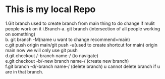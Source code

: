 # This is my local Repo
1.Git branch used to create branch from main thing to do change if mulit people work on it
    i.Branch-a. git branch (intersection of all people working on something)<br>
       b. git branch -M(name u want to change recommend=main)<br>
       c.git push origin main/git push -u(used to create shortcut for main) origin main now we will only use git push<br>
       d.git checkout /-branch name-/ (to navigate)<br>
       e.git checkout -b/-new branch name-/  (create new branch)<br>
       f.git branch -d/-branch name-/ (delete branch) u cannot delete branch if u are in that branch.
       